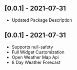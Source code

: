 ## [0.0.1] - 2021-07-31
 
* Updated Package Description

## [0.0.1] - 2021-07-31
 
* Supports null-safety
* Full Widget Customization
* Open Weather Map Api
* 8 Day Weather Forecast
